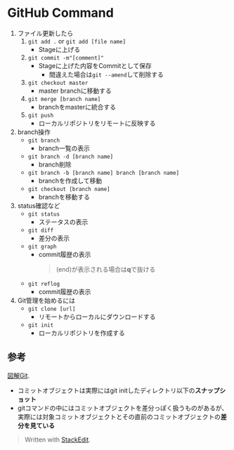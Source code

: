 # GitHub Command
1. ファイル更新したら
	1. `git add .` or `git add [file name]`
		-	Stageに上げる
	2. `git commit -m"[comment]"`
		- Stageに上げた内容をCommitとして保存
			- 間違えた場合は`git --amend`して削除する
	3. `git checkout master`
		- master branchに移動する
	4. `git merge [branch name]`
		- branchをmasterに統合する
	5. `git push`
		- ローカルリポジトリをリモートに反映する
1. branch操作
	- `git branch`
		- branch一覧の表示
	- `git branch -d [branch name]`
		- branch削除
	- `git branch -b [branch name] branch [branch name]`
		- branchを作成して移動
	- `git checkout [branch name]`
		- branchを移動する
1. status確認など
	- `git status`
		- ステータスの表示
	- `git diff`
		- 差分の表示
	- `git graph`
		- commit履歴の表示
			> (end)が表示される場合は**q**で抜ける
	- `git reflog`
		- commit履歴の表示
1. Git管理を始めるには
	- `git clone [url]`
		- リモートからローカルにダウンロードする
	- `git init`
		- ローカルリポジトリを作成する
## 参考
[図解Git](https://marklodato.github.io/visual-git-guide/index-ja.html).
- コミットオブジェクトは実際にはgit initしたディレクトリ以下の**スナップショット**
- gitコマンドの中にはコミットオブジェクトを差分っぽく扱うものがあるが、実際には対象コミットオブジェクトとその直前のコミットオブジェクトの**差分を見ている**
> Written with [StackEdit](httpsgit://stackedit.io/).
